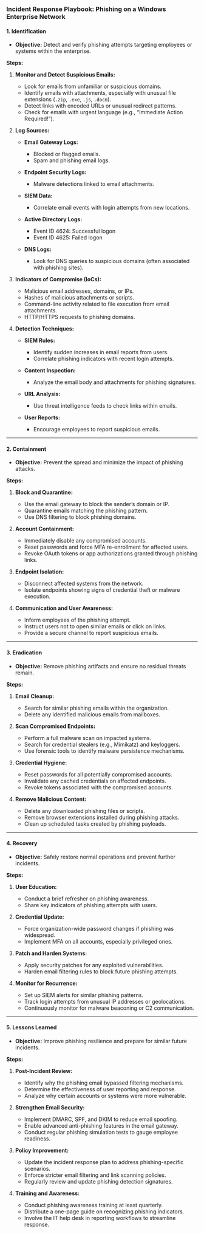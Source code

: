 ### **Incident Response Playbook: Phishing on a Windows Enterprise Network**

#### **1. Identification**

* **Objective:** Detect and verify phishing attempts targeting employees or systems within the enterprise.

**Steps:**

1. **Monitor and Detect Suspicious Emails:**

   * Look for emails from unfamiliar or suspicious domains.
   * Identify emails with attachments, especially with unusual file extensions (`.zip`, `.exe`, `.js`, `.docm`).
   * Detect links with encoded URLs or unusual redirect patterns.
   * Check for emails with urgent language (e.g., “Immediate Action Required!”).

2. **Log Sources:**

   * **Email Gateway Logs:**

     * Blocked or flagged emails.
     * Spam and phishing email logs.
   * **Endpoint Security Logs:**

     * Malware detections linked to email attachments.
   * **SIEM Data:**

     * Correlate email events with login attempts from new locations.
   * **Active Directory Logs:**

     * Event ID 4624: Successful logon
     * Event ID 4625: Failed logon
   * **DNS Logs:**

     * Look for DNS queries to suspicious domains (often associated with phishing sites).

3. **Indicators of Compromise (IoCs):**

   * Malicious email addresses, domains, or IPs.
   * Hashes of malicious attachments or scripts.
   * Command-line activity related to file execution from email attachments.
   * HTTP/HTTPS requests to phishing domains.

4. **Detection Techniques:**

   * **SIEM Rules:**

     * Identify sudden increases in email reports from users.
     * Correlate phishing indicators with recent login attempts.
   * **Content Inspection:**

     * Analyze the email body and attachments for phishing signatures.
   * **URL Analysis:**

     * Use threat intelligence feeds to check links within emails.
   * **User Reports:**

     * Encourage employees to report suspicious emails.

---

#### **2. Containment**

* **Objective:** Prevent the spread and minimize the impact of phishing attacks.

**Steps:**

1. **Block and Quarantine:**

   * Use the email gateway to block the sender’s domain or IP.
   * Quarantine emails matching the phishing pattern.
   * Use DNS filtering to block phishing domains.

2. **Account Containment:**

   * Immediately disable any compromised accounts.
   * Reset passwords and force MFA re-enrollment for affected users.
   * Revoke OAuth tokens or app authorizations granted through phishing links.

3. **Endpoint Isolation:**

   * Disconnect affected systems from the network.
   * Isolate endpoints showing signs of credential theft or malware execution.

4. **Communication and User Awareness:**

   * Inform employees of the phishing attempt.
   * Instruct users not to open similar emails or click on links.
   * Provide a secure channel to report suspicious emails.

---

#### **3. Eradication**

* **Objective:** Remove phishing artifacts and ensure no residual threats remain.

**Steps:**

1. **Email Cleanup:**

   * Search for similar phishing emails within the organization.
   * Delete any identified malicious emails from mailboxes.

2. **Scan Compromised Endpoints:**

   * Perform a full malware scan on impacted systems.
   * Search for credential stealers (e.g., Mimikatz) and keyloggers.
   * Use forensic tools to identify malware persistence mechanisms.

3. **Credential Hygiene:**

   * Reset passwords for all potentially compromised accounts.
   * Invalidate any cached credentials on affected endpoints.
   * Revoke tokens associated with the compromised accounts.

4. **Remove Malicious Content:**

   * Delete any downloaded phishing files or scripts.
   * Remove browser extensions installed during phishing attacks.
   * Clean up scheduled tasks created by phishing payloads.

---

#### **4. Recovery**

* **Objective:** Safely restore normal operations and prevent further incidents.

**Steps:**

1. **User Education:**

   * Conduct a brief refresher on phishing awareness.
   * Share key indicators of phishing attempts with users.

2. **Credential Update:**

   * Force organization-wide password changes if phishing was widespread.
   * Implement MFA on all accounts, especially privileged ones.

3. **Patch and Harden Systems:**

   * Apply security patches for any exploited vulnerabilities.
   * Harden email filtering rules to block future phishing attempts.

4. **Monitor for Recurrence:**

   * Set up SIEM alerts for similar phishing patterns.
   * Track login attempts from unusual IP addresses or geolocations.
   * Continuously monitor for malware beaconing or C2 communication.

---

#### **5. Lessons Learned**

* **Objective:** Improve phishing resilience and prepare for similar future incidents.

**Steps:**

1. **Post-Incident Review:**

   * Identify why the phishing email bypassed filtering mechanisms.
   * Determine the effectiveness of user reporting and response.
   * Analyze why certain accounts or systems were more vulnerable.

2. **Strengthen Email Security:**

   * Implement DMARC, SPF, and DKIM to reduce email spoofing.
   * Enable advanced anti-phishing features in the email gateway.
   * Conduct regular phishing simulation tests to gauge employee readiness.

3. **Policy Improvement:**

   * Update the incident response plan to address phishing-specific scenarios.
   * Enforce stricter email filtering and link scanning policies.
   * Regularly review and update phishing detection signatures.

4. **Training and Awareness:**

   * Conduct phishing awareness training at least quarterly.
   * Distribute a one-page guide on recognizing phishing indicators.
   * Involve the IT help desk in reporting workflows to streamline response.

